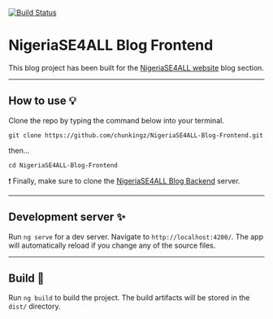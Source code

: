 [![Build Status](https://app.travis-ci.com/chunkingz/NigeriaSE4ALL-Blog-Frontend.svg?branch=master)](https://app.travis-ci.com/chunkingz/NigeriaSE4ALL-Blog-Frontend)

# NigeriaSE4ALL Blog Frontend

This blog project has been built for the [NigeriaSE4ALL website](https://nigeriase4all.gov.ng/) blog section.

---

## How to use :bulb:

Clone the repo by typing the command below into your terminal.

```
git clone https://github.com/chunkingz/NigeriaSE4ALL-Blog-Frontend.git
```

then...

```
cd NigeriaSE4ALL-Blog-Frontend
``` 

:heavy_exclamation_mark: Finally, make sure to clone the [NigeriaSE4ALL Blog Backend](https://github.com/chunkingz/NigeriaSE4ALL-Blog-Backend) server.


---

## Development server :sparkles:

Run `ng serve` for a dev server. Navigate to `http://localhost:4200/`. The app will automatically reload if you change any of the source files.

---

## Build :rocket:

Run `ng build` to build the project. The build artifacts will be stored in the `dist/` directory.

